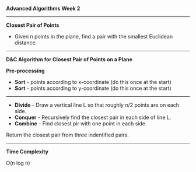 **Advanced Algorithms Week 2**



***

**Closest Pair of Points**

- Given n points in the plane, find a pair with the smallest Euclidean distance.

***

**D&C Algorithm for Closest Pair of Points on a Plane**

**Pre-processing**

- **Sort** - points according to x-coordinate (do this once at the start)
- **Sort** - points according to y-coordinate (do this once at the start)

***

- **Divide** - Draw a vertical line L so that roughly n/2 points are on each side.
- **Conquer** - Recursively find the closest pair in each side of line L.
- **Combine** - Find closest pir with one point in each side.

Return the closest pair from three indentified pairs.

***

**Time Complexity**

O(n log n)

